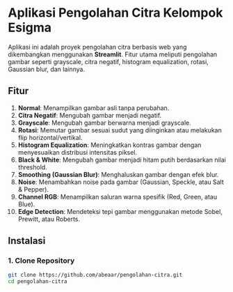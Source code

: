 # Aplikasi Pengolahan Citra Kelompok Esigma

Aplikasi ini adalah proyek pengolahan citra berbasis web yang dikembangkan menggunakan **Streamlit**. Fitur utama meliputi pengolahan gambar seperti grayscale, citra negatif, histogram equalization, rotasi, Gaussian blur, dan lainnya.

## Fitur
1. **Normal**: Menampilkan gambar asli tanpa perubahan.
2. **Citra Negatif**: Mengubah gambar menjadi negatif.
3. **Grayscale**: Mengubah gambar berwarna menjadi grayscale.
4. **Rotasi**: Memutar gambar sesuai sudut yang diinginkan atau melakukan flip horizontal/vertikal.
5. **Histogram Equalization**: Meningkatkan kontras gambar dengan menyesuaikan distribusi intensitas piksel.
6. **Black & White**: Mengubah gambar menjadi hitam putih berdasarkan nilai threshold.
7. **Smoothing (Gaussian Blur)**: Menghaluskan gambar dengan efek blur.
8. **Noise**: Menambahkan noise pada gambar (Gaussian, Speckle, atau Salt & Pepper).
9. **Channel RGB**: Menampilkan saluran warna spesifik (Red, Green, atau Blue).
10. **Edge Detection**: Mendeteksi tepi gambar menggunakan metode Sobel, Prewitt, atau Roberts.

## Instalasi

### 1. Clone Repository
```bash
git clone https://github.com/abeaar/pengolahan-citra.git
cd pengolahan-citra
